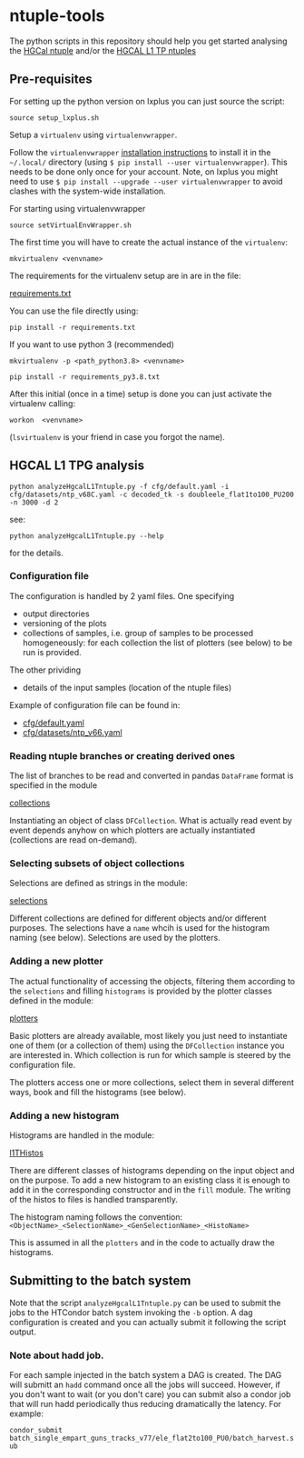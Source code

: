 # ntuple-tools

The python scripts in this repository should help you get started analysing the [HGCal ntuple](https://github.com/CMS-HGCAL/reco-ntuples) and/or the [HGCAL L1 TP ntuples](https://github.com/PFCal-dev/cmssw/tree/hgc-tpg-devel-CMSSW_10_3_0_pre4/L1Trigger/L1THGCal/plugins/ntuples)

## Pre-requisites

For setting up the python version on lxplus you can just source the script:

`source setup_lxplus.sh`

Setup a `virtualenv` using `virtualenvwrapper`.

Follow the `virtualenvwrapper` [installation instructions](https://virtualenvwrapper.readthedocs.io/en/latest/install.html) to install it in the `~/.local/` directory (using `$ pip install --user virtualenvwrapper`). This needs to be done only once for your account.
Note, on lxplus you might need to use `$ pip install --upgrade --user virtualenvwrapper` to avoid clashes with the system-wide installation.

For starting using virtualenvwrapper

`source setVirtualEnvWrapper.sh`

The first time you will have to create the actual instance of the `virtualenv`:

`mkvirtualenv <venvname>`

The requirements for the virtualenv setup are in are in the file:

[requirements.txt](requirements.txt)

You can use the file directly using:

`pip install -r requirements.txt`

If you want to use python 3 (recommended)

`mkvirtualenv -p <path_python3.8> <venvname>`

`pip install -r requirements_py3.8.txt`

After this initial (once in a time) setup is done you can just activate the virtualenv calling:

`workon  <venvname>`

(`lsvirtualenv` is your friend in case you forgot the name).


## HGCAL L1 TPG analysis

`python analyzeHgcalL1Tntuple.py -f cfg/default.yaml -i cfg/datasets/ntp_v68C.yaml -c decoded_tk -s doubleele_flat1to100_PU200 -n 3000 -d 2`

see:

`python analyzeHgcalL1Tntuple.py --help`

for the details.

### Configuration file
The configuration is handled by 2 yaml files. 
One specifying    
   - output directories
   - versioning of the plots
   - collections of samples, i.e. group of samples to be processed homogeneously: for each collection the list of plotters (see below) to be run is provided.

The other prividing
   - details of the input samples (location of the ntuple files)

Example of configuration file can be found in:
 - [cfg/default.yaml](cfg/default.yaml)
 - [cfg/datasets/ntp_v66.yaml](cfg/datasets/ntp_v66.yaml)


### Reading ntuple branches or creating derived ones
The list of branches to be read and converted in pandas `DataFrame` format is specified in the module

[collections](python/collections.py)

Instantiating an object of class `DFCollection`. What is actually read event by event depends anyhow on which plotters are actually instantiated (collections are read on-demand).

### Selecting subsets of object collections
Selections are defined as strings in the module:

[selections](python/selections.py)

Different collections are defined for different objects and/or different purposes. The selections have a `name` whcih is used for the histogram naming (see below). Selections are used by the plotters.


### Adding a new plotter
The actual functionality of accessing the objects, filtering them according to the `selections` and filling `histograms` is provided by the plotter classes defined in the module:

[plotters](python/plotters.py)

Basic plotters are already available, most likely you just need to instantiate one of them (or a collection of them) using the `DFCollection` instance you are interested in.
Which collection is run for which sample is steered by the configuration file.

The plotters access one or more collections, select them in several different ways, book and fill the histograms (see below).

### Adding a new histogram
Histograms are handled in the module:

[l1THistos](python/l1THistos.py)

There are different classes of histograms depending on the input object and on the purpose.
To add a new histogram to an existing class it is enough to add it in the corresponding constructor and in the `fill` module. The writing of the histos to files is handled transparently.

The histogram naming follows the convention:
`<ObjectName>_<SelectionName>_<GenSelectionName>_<HistoName>`

This is assumed in all the `plotters` and in the code to actually draw the histograms.


## Submitting to the batch system

Note that the script `analyzeHgcalL1Tntuple.py` can be used to submit the jobs to the HTCondor batch system invoking the `-b` option. A dag configuration is created and you can actually submit it following the script output.

### Note about hadd job.
For each sample injected in the batch system a DAG is created. The DAG will submitt an `hadd` command once all the jobs will succeed.
However, if you don't want to wait (or you don't care) you can submit also a condor job that will run hadd periodically thus reducing dramatically the latency.
For example:

`condor_submit batch_single_empart_guns_tracks_v77/ele_flat2to100_PU0/batch_harvest.sub`
